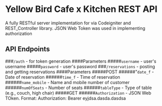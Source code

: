 # Yellow Bird Cafe x Kitchen REST API
A fully RESTful server implementation for via Codeigniter and REST_Controller library. JSON Web Token was used in implementing authorization

## API Endpoints
###`/auth` - for token generation
####Parameters
#####`username` - user's username
#####`password` - user's password
###`/reservations` - posting and getting reservations
####Parameters
#####POST
######"`date_f` - Date of reservation
######`time_f` - Time of reservation
######`name_mobile` - Name and mobile number of customer
######`numOfSeats` - Number of seats
######`tableType` - Type of table (e.g., couch, high chair)
#####GET
######`Authorization` - JSON Web TOken. Format: Authorization: Bearer eyjdsa.dasda.dasdsa
